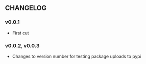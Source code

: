 ## CHANGELOG

### v0.0.1

- First cut

### v0.0.2, v0.0.3

- Changes to version number for testing package uploads to pypi

